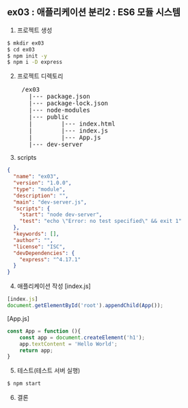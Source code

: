 ## ex03 : 애플리케이션 분리2 : ES6 모듈 시스템
1. 프로젝트 생성
```bash
$ mkdir ex03
$ cd ex03
$ npm init -y
$ npm i -D express
```

2. 프로젝트 디렉토리
<pre>
    /ex03
      |--- package.json
      |--- package-lock.json
      |--- node-modules
      |--- public
      |        |--- index.html
      |        |--- index.js
      |        |--- App.js
      |--- dev-server
</pre>

3. scripts
```json
{
  "name": "ex03",
  "version": "1.0.0",
  "type": "module",
  "description": "",
  "main": "dev-server.js",
  "scripts": {
    "start": "node dev-server",
    "test": "echo \"Error: no test specified\" && exit 1"
  },
  "keywords": [],
  "author": "",
  "license": "ISC",
  "devDependencies": {
    "express": "^4.17.1"
  }
}
```

4. 애플리케이션 작성
[index.js]
```javaScript
[index.js]
document.getElementById('root').appendChild(App());
```

[App.js]
```javaScript
const App = function (){
    const app = document.createElement('h1');
    app.textContent = 'Hello World';
    return app;
}
```

5. 테스트(테스트 서버 실행)
```bash
$ npm start
```

6. 결론
